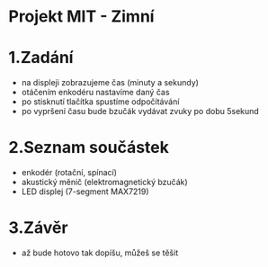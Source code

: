 Projekt MIT - Zimní
==============================================

1.Zadání
======================================
- na displeji zobrazujeme čas (minuty a sekundy)
- otáčením enkodéru nastavíme daný čas
- po stisknutí tlačítka spustíme odpočítávání
- po vypršení času bude bzučák vydávat zvuky po dobu 5sekund

2.Seznam součástek
=======================================
- enkodér (rotační, spínací)
- akustický měnič (elektromagnetický bzučák)
- LED displej (7-segment MAX7219)

3.Závěr
======================================
- až bude hotovo tak dopíšu, můžeš se těšit
